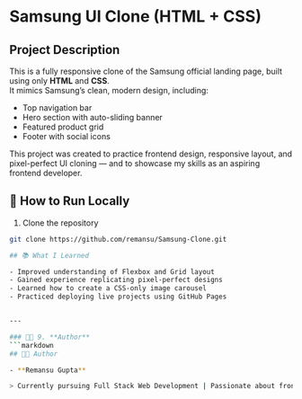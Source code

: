 # Samsung UI Clone (HTML + CSS)

##  Project Description

This is a fully responsive clone of the Samsung official landing page, built using only **HTML** and **CSS**.  
It mimics Samsung’s clean, modern design, including:

- Top navigation bar
- Hero section with auto-sliding banner
- Featured product grid
- Footer with social icons

This project was created to practice frontend design, responsive layout, and pixel-perfect UI cloning — and to showcase my skills as an aspiring frontend developer.

## 🧪 How to Run Locally

1. Clone the repository  
```bash
git clone https://github.com/remansu/Samsung-Clone.git

## 📚 What I Learned

- Improved understanding of Flexbox and Grid layout
- Gained experience replicating pixel-perfect designs
- Learned how to create a CSS-only image carousel
- Practiced deploying live projects using GitHub Pages


---

### 👨‍💻 9. **Author**
```markdown
## 👨‍💻 Author

- **Remansu Gupta**

> Currently pursuing Full Stack Web Development | Passionate about frontend, UI/UX, and clean code!
